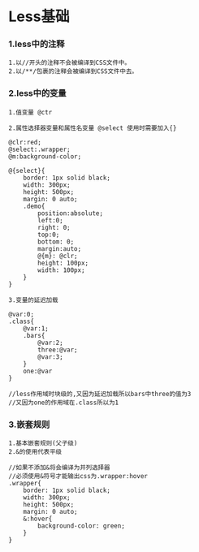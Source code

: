 # Less基础


### 1.less中的注释

    1.以//开头的注释不会被编译到CSS文件中。
    2.以/**/包裹的注释会被编译到CSS文件中去。

### 2.less中的变量

`1.值变量 @ctr`
<br>

`2.属性选择器变量和属性名变量 @select 使用时需要加入{} `

``` .less
@clr:red;
@select:.wrapper;
@m:background-color;

@{select}{
    border: 1px solid black;
    width: 300px;
    height: 500px;
    margin: 0 auto;
    .demo{
        position:absolute;
        left:0;
        right: 0;
        top:0;
        bottom: 0;
        margin:auto;
        @{m}: @clr;
        height: 100px;
        width: 100px;
    }
}
```
    
`3.变量的延迟加载`

```.less
@var:0;
.class{
    @var:1;
    .bars{
        @var:2;
        three:@var;
        @var:3;
    }
    one:@var
}

//less作用域时块级的,又因为延迟加载所以bars中three的值为3
//又因为one的作用域在.class所以为1
```


### 3.嵌套规则

    1.基本嵌套规则(父子级)
    2.&的使用代表平级

```.less
//如果不添加&将会编译为并列选择器
//必须使用&符号才能输出css为.wrapper:hover
.wrapper{
    border: 1px solid black;
    width: 300px;
    height: 500px;
    margin: 0 auto;
    &:hover{
        background-color: green;
    }
} 
```
